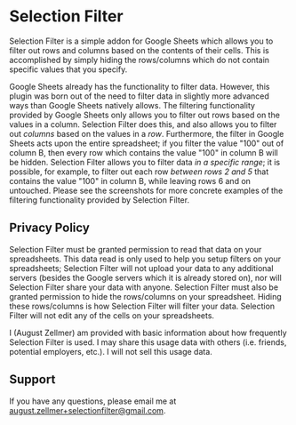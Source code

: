 # Selection Filter
Selection Filter is a simple addon for Google Sheets which allows you to filter out rows and columns based on the contents of their cells. This is accomplished by simply hiding the rows/columns which do not contain specific values that you specify. 

Google Sheets already has the functionality to filter data. However, this plugin was born out of the need to filter data in slightly more advanced ways than Google Sheets natively allows. The filtering functionality provided by Google Sheets only allows you to filter out rows based on the values in a column. Selection Filter does this, and also allows you to filter out *columns* based on the values in a *row*. Furthermore, the filter in Google Sheets acts upon the entire spreadsheet; if you filter the value "100" out of column B, then every row which contains the value "100" in column B will be hidden. Selection Filter allows you to filter data *in a specific range*; it is possible, for example, to filter out each row *between rows 2 and 5* that contains the value "100" in column B, while leaving rows 6 and on untouched. Please see the screenshots for more concrete examples of the filtering functionality provided by Selection Filter.

## Privacy Policy
Selection Filter must be granted permission to read that data on your spreadsheets. This data read is only used to help you setup filters on your spreadsheets; Selection Filter will not upload your data to any additional servers (besides the Google servers which it is already stored on), nor will Selection Filter share your data with anyone.
Selection Filter must also be granted permission to hide the rows/columns on your spreadsheet. Hiding these rows/columns is how Selection Filter will filter your data. Selection Filter will not edit any of the cells on your spreadsheets. 

I (August Zellmer) am provided with basic information about how frequently Selection Filter is used. I may share this usage data with others (i.e. friends, potential employers, etc.). I will not sell this usage data. 

## Support
If you have any questions, please email me at august.zellmer+selectionfilter@gmail.com.
